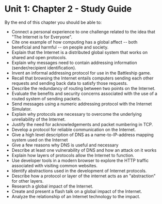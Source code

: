 # Unit 1: Chapter 2 - Study Guide

By the end of this chapter you should be able to:

* Connect a personal experience to one challenge related to the idea that "The Internet is for Everyone".
* Cite one example of how computing has a global affect -- both beneficial and harmful -- on people and society.
* Explain that the Internet is a distributed global system that works on shared and open protocols.
* Explain why messages need to contain addressing information (sender/recipient identification).
* Invent an informal addressing protocol for use in the Battleship game.
* Recall that browsing the Internet entails computers sending each other requests and sending back data to satisfy those requests.
* Describe the redundancy of routing between two points on the Internet.
* Evaluate the benefits and security concerns associated with the use of a routed system of sending packets.
* Send messages using a numeric addressing protocol with the Internet Simulator.
* Explain why protocols are necessary to overcome the underlying unreliability of the Internet.
* Justify the need for acknowledgements and packet numbering in TCP.
* Develop a protocol for reliable communication on the Internet.
* Give a high level description of DNS as a name-to-IP-address mapping system used on the Internet
* Give a few reasons why DNS is useful and necessary
* Describe at least one vulnerability of DNS and how an attack on it works
* Explain how layers of protocols allow the Internet to function.
* Use developer tools in a modern browser to explore the HTTP traffic associated with visiting common websites.
* Identify abstractions used in the development of Internet protocols.
* Describe how a protocol or layer of the internet acts as an "abstraction" for other layers.
* Research a global impact of the Internet.
* Create and present a flash talk on a global impact of the Internet.
* Analyze the relationship of an Internet technology to the impact.

